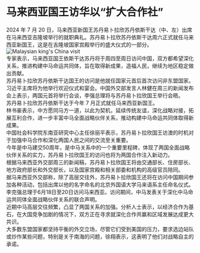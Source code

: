 # 马来西亚国王访华以“扩大合作社”  
2024 年 7 月 20 日，马来西亚新国王苏丹易卜拉欣苏丹依斯干达（中、左）出席在马来西亚吉隆坡举行的就职典礼。苏丹易卜拉欣苏丹依斯干达周六正式就任马来西亚新国王，这是在吉隆坡国家宫殿举行的盛大仪式的一部分。  
![Malaysian king's China visit](https://github.com/user-attachments/assets/5fc649d1-7d6f-491f-904c-70f172119b5a)  
专家表示，马来西亚国王依斯干达苏丹将于周四至周日访问中国，双方都希望深化关系，推进构建中马命运共同体，旨在取得新成果，造福人民，继续为地区稳定做出贡献。  
苏丹易卜拉欣苏丹依斯干达国王的访问是他就任国家元首后首次访问非东盟国家。习近平主席将为他举行欢迎仪式和宴会。中国外交部发言人林健在周三的新闻发布会上表示，两国元首将举行会谈，李强总理将与苏丹易卜拉欣国王举行会晤。  
苏丹易卜拉欣苏丹依斯干达于今年 7 月正式就任马来西亚新国王。  
林书豪表示，中方愿同马方一道，以此为契机，延续传统友谊，深化战略对接，拓展互利合作，进一步丰富中马全面战略伙伴关系，推动构建中马命运共同体取得新成果。  
中国社会科学院东南亚研究中心主任徐丽平表示，苏丹易卜拉欣国王访澳的时机对于加强中马合作和深化两国人民之间的交流至关重要。  
今年是中马建交50周年，是中马关系中的一个重要里程碑，体现了两国全面战略伙伴关系的实力，苏丹易卜拉欣国王的访问也将为两国合作注入新动力。  
根据马来西亚外交部周三的新闻稿，苏丹易卜拉欣国王将由交通部长、住房部长、地方政府部长和外交部长，以及国家宫殿和相关部委和机构的高级官员陪同。  
据马来西亚外交部称，除了高层交往外，苏丹易卜拉欣国王还将在访问中国期间参加各种活动，包括出席以他的名字命名的北京外国语大学马来语系主任命名仪式。  
李克强总理于6月18日至20日访问马来西亚。访问期间，中马发表关于深化中马命运共同体全面战略伙伴关系的联合声明。  
近期中马高层交往频繁，凸显了两国关系的加强。分析人士表示，以经济合作为基石，在大国竞争加剧的情况下，双方正在寻求就深化合作共赢和区域发展达成更大共识。  
大多数东盟国家都坚持平衡的外交立场，尽管它们受到美国的压力，要求选边站队或炒作某些问题，特别是关于南海的问题，徐翔表示，这表明了他们对战略自主的承诺。  
